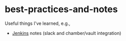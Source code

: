 # best-practices-and-notes

Useful things I've learned, e.g.,

+ [Jenkins](jenkins.md) notes (slack and chamber/vault integration)

